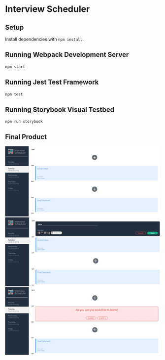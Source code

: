 # Interview Scheduler

## Setup

Install dependencies with `npm install`.

## Running Webpack Development Server

```sh
npm start
```

## Running Jest Test Framework

```sh
npm test
```

## Running Storybook Visual Testbed

```sh
npm run storybook
```

## Final Product

!["Screenshot of Interview Scheduler - Main page"](https://github.com/mfarooq16/scheduler/blob/master/docs/interview-scheduler-home.jpg)
!["Screenshot of Interview Scheduler - Add an appointment"](https://github.com/mfarooq16/scheduler/blob/master/docs/interview-scheduler-add.jpg)
!["Screenshot of Interview Scheduler - Delete an appointment"](https://github.com/mfarooq16/scheduler/blob/master/docs/interview-scheduler-delete.jpg)
